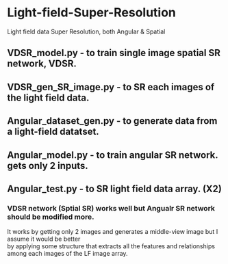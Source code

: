 # Light-field-Super-Resolution
Light field data Super Resolution, both Angular &amp; Spatial   

## VDSR_model.py - to train single image spatial SR network, VDSR.  
## VDSR_gen_SR_image.py - to SR each images of the light field data.  
  
## Angular_dataset_gen.py - to generate data from a light-field datatset.  
## Angular_model.py - to train angular SR network. gets only 2 inputs.  
## Angular_test.py - to SR light field data array. (X2)  
  
    
### VDSR network (Sptial SR) works well but Angualr SR network should be modified more.  
It works by getting only 2 images and generates a middle-view image but I assume it would be better   
by applying some structure that extracts all the features and relationships among each images of the LF image array.  
